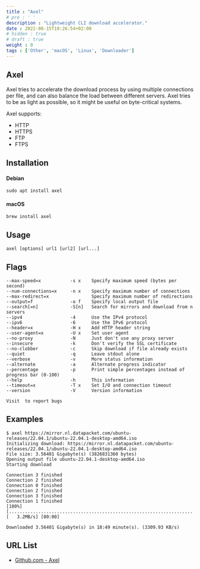 ```yaml
---
title : "Axel"
# pre : ' '
description : "Lightweight CLI download accelerator."
date : 2022-08-15T10:26:54+02:00
# hidden : true
# draft : true
weight : 0
tags : ['Other', 'macOS', 'Linux', 'Downloader']
---
```


## Axel

Axel tries to accelerate the download process by using multiple connections per file, and can also balance the load between different servers. Axel tries to be as light as possible, so it might be useful on byte-critical systems.

Axel supports:

* HTTP
* HTTPS
* FTP
* FTPS

## Installation

#### Debian

```plain
sudo apt install axel
```

#### macOS

```plain
brew install axel
```

## Usage

```plain
axel [options] url1 [url2] [url...]
```

## Flags

```plain
--max-speed=x           -s x    Specify maximum speed (bytes per second)
--num-connections=x     -n x    Specify maximum number of connections
--max-redirect=x                Specify maximum number of redirections
--output=f              -o f    Specify local output file
--search[=n]            -S[n]   Search for mirrors and download from n servers
--ipv4                  -4      Use the IPv4 protocol
--ipv6                  -6      Use the IPv6 protocol
--header=x              -H x    Add HTTP header string
--user-agent=x          -U x    Set user agent
--no-proxy              -N      Just don't use any proxy server
--insecure              -k      Don't verify the SSL certificate
--no-clobber            -c      Skip download if file already exists
--quiet                 -q      Leave stdout alone
--verbose               -v      More status information
--alternate             -a      Alternate progress indicator
--percentage            -p      Print simple percentages instead of progress bar (0-100)
--help                  -h      This information
--timeout=x             -T x    Set I/O and connection timeout
--version               -V      Version information

Visit  to report bugs
```

## Examples

```plain
$ axel https://mirror.nl.datapacket.com/ubuntu-releases/22.04.1/ubuntu-22.04.1-desktop-amd64.iso
Initializing download: https://mirror.nl.datapacket.com/ubuntu-releases/22.04.1/ubuntu-22.04.1-desktop-amd64.iso
File size: 3.56401 Gigabyte(s) (3826831360 bytes)
Opening output file ubuntu-22.04.1-desktop-amd64.iso
Starting download

Connection 3 finished
Connection 2 finished
Connection 0 finished
Connection 2 finished
Connection 3 finished
Connection 1 finished
[100%] [.................................................................................................] [   3.2MB/s] [00:00]

Downloaded 3.56401 Gigabyte(s) in 18:49 minute(s). (3309.93 KB/s)
```

## URL List

* [Github.com - Axel](https://github.com/axel-download-accelerator/axel)
